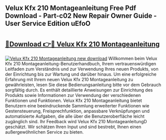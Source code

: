 ## Velux Kfx 210 Montageanleitung Free Pdf Download - Part-c02 New Repair Owner Guide - User Service Edition uEfoO

# <h2><a href="http://df8drxr.blite.top/?on=Velux+Kfx+210+Montageanleitung">🔗Download 👉🔴 Velux Kfx 210 Montageanleitung</a></h2>

[![Velux Kfx 210 Montageanleitung new download](https://i.imgur.com/lujVjoI.png)](http://df8drxr.blite.top/?on=Velux+Kfx+210+Montageanleitung)
Willkommen beim Velux Kfx 210 Montageanleitung-Benutzerhandbuch, Ihrem vertrauenswürdigen Leitfaden zum Verständnis und zur Verwendung Ihres neuen Produkts, von der Einrichtung bis zur Wartung und darüber hinaus. Um eine erfolgreiche Erfahrung mit Ihrem neuen Velux Kfx 210 Montageanleitung zu gewährleisten, lesen Sie diese Bedienungsanleitung bitte vor dem Gebrauch sorgfältig durch. Es enthält detaillierte Anweisungen zur Einrichtung des Produkts sowie Informationen zur Verwendung der verschiedenen Funktionen und Funktionen. Velux Kfx 210 Montageanleitung bietet Benutzern eine beeindruckende Sammlung erweiterter Funktionen wie Gestensteuerung, Freisprechfunktion, anpassbare Verknüpfungen und automatisierte Aufgaben, die alle über die Benutzeroberfläche leicht zugänglich sind. Ihr Feedback wird Velux Kfx 210 MontageanleitungD geschätzt. Wir schätzen Ihren Input und sind bestrebt, Ihnen einen außergewöhnlichen Service zu bieten.
